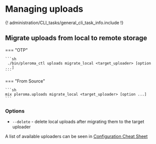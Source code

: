 # Managing uploads

{! administration/CLI_tasks/general_cli_task_info.include !}

## Migrate uploads from local to remote storage
=== "OTP"

    ```sh
     ./bin/pleroma_ctl uploads migrate_local <target_uploader> [option ...]
    ```

=== "From Source"

    ```sh
    mix pleroma.uploads migrate_local <target_uploader> [option ...]
    ```

### Options
- `--delete` - delete local uploads after migrating them to the target uploader

A list of available uploaders can be seen in [Configuration Cheat Sheet](../../configuration/cheatsheet.md#pleromaupload)
